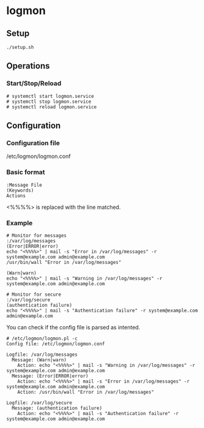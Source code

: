 logmon
======

## Setup
```
./setup.sh
```

## Operations
### Start/Stop/Reload
```
# systemctl start logmon.service
# systemctl stop logmon.service
# systemctl reload logmon.service
```

## Configuration
### Configuration file
/etc/logmon/logmon.conf

### Basic format
```
:Message File
(Keywords)
Actions
```

<%%%%> is replaced with the line matched.

### Example
```
# Monitor for messages
:/var/log/messages
(Error|ERROR|error)
echo "<%%%%>" | mail -s "Error in /var/log/messages" -r system@example.com admin@example.com 
/usr/bin/wall "Error in /var/log/messages"

(Warn|warn)
echo "<%%%%>" | mail -s "Warning in /var/log/messages" -r system@example.com admin@example.com

# Monitor for secure
:/var/log/secure
(authentication failure)
echo "<%%%%>" | mail -s "Authentication failure" -r system@example.com admin@example.com
```

You can check if the config file is parsed as intented.
```
# /etc/logmon/logmon.pl -c
Config file: /etc/logmon/logmon.conf

Logfile: /var/log/messages
  Message: (Warn|warn)
    Action: echo "<%%%%>" | mail -s "Warning in /var/log/messages" -r system@example.com admin@example.com
  Message: (Error|ERROR|error)
    Action: echo "<%%%%>" | mail -s "Error in /var/log/messages" -r system@example.com admin@example.com
    Action: /usr/bin/wall "Error in /var/log/messages"

Logfile: /var/log/secure
  Message: (authentication failure)
    Action: echo "<%%%%>" | mail -s "Authentication failure" -r system@example.com admin@example.com
```
